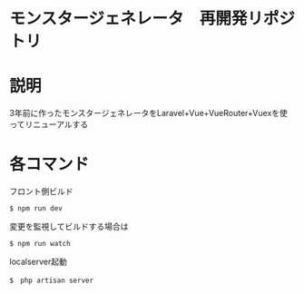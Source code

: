 # モンスタージェネレータ　再開発リポジトリ
# 説明
3年前に作ったモンスタージェネレータをLaravel+Vue+VueRouter+Vuexを使ってリニューアルする

# 各コマンド
フロント側ビルド

```console:console
$ npm run dev
```

変更を監視してビルドする場合は

```console:console
$ npm run watch
```

localserver起動

```console:console
$　php artisan server
```
